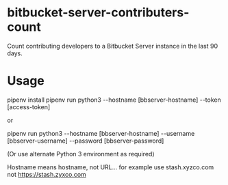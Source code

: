 # bitbucket-server-contributers-count
Count contributing developers to a Bitbucket Server instance in the last 90 days.

# Usage
pipenv install
pipenv run python3 --hostname [bbserver-hostname] --token [access-token]

or

pipenv run python3 --hostname [bbserver-hostname] --username [bbserver-username] --password [bbserver-password]

(Or use alternate Python 3 environment as required)

Hostname means hostname, not URL... for example use stash.xyzco.com not https://stash.zyxco.com
